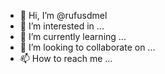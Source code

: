 - 👋 Hi, I’m @rufusdmel
- 👀 I’m interested in ...
- 🌱 I’m currently learning ...
- 💞️ I’m looking to collaborate on ...
- 📫 How to reach me ...

<!---
rufusdmel/rufusdmel is a ✨ special ✨ repository because its `README.md` (this file) appears on your GitHub profile.
You can click the Preview link to take a look at your changes.
--->
